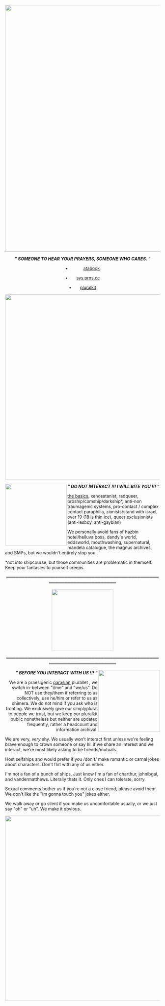 
<p align="center"> <img src= "https://files.catbox.moe/3w7zqb.png" width="800" > </p>

<p align="center"> <b> <em> " SOMEONE TO HEAR YOUR PRAYERS, SOMEONE WHO CARES. " </em> </b> </p>

<p align="center"> •⠀⠀⠀⠀⠀<a href="https://chopsuey.atabook.org" title="Atabook">atabook</a> </p>
<p align="center"> •  ⠀ ⠀<a href="https://pronouns.cc/@finalman" title="Pronouns.cc">sys prns.cc</a> </p>
<p align="center"> •  ⠀ ⠀<a href="https://pluralkit.xyz/f/yxeebg" title="Pluralkit">pluralkit</a> </p>


<p align="center"> <img src= "https://files.catbox.moe/tqn0k7.png" width="600" > 


<img align="left" src= "https://files.catbox.moe/kga7rm.gif" width="200" height="200" > <b> <em> " DO NOT INTERACT !!! I WILL BITE YOU !!! " </em> </b>
  

<a href="https://dni-criteria.carrd.co/" title="Link to carrd listing basic dni criteria">the basics</a>, xenosatanist, radqueer, proship/comship/darkship*, anti-non traumagenic systems, pro-contact / complex contact paraphilia, zionists/stand with israel, over 19 (18 is thin ice), queer exclusionists (anti-lesboy, anti-gaybian)

We personally avoid fans of hazbin hotel/helluva boss, dandy's world, eddsworld, mouthwashing, supernatural, mandela catalogue, the magnus archives, and SMPs, but we wouldn't entirely stop you.

*not into shipcourse, but those communities are problematic in themself. Keep your fantasies to yourself creeps.

<p align="center">  ════════════════════════════════════════════════════════════════════════ </p>

<p align="center">  <img src= "https://files.catbox.moe/ym8g6c.png" width="200" height="200" > </p>

<p align="center">  ════════════════════════════════════════════════════════════════════════ </p>

<img align="right" src= "https://files.catbox.moe/wxq0sq.gif" width="200" height="200" >
<p align="right"> <b> <em> " BEFORE YOU INTERACT WITH US !!! " </em> </b> </p> 

<p align="right"> We are a praesigenic <a href="https://pluralpedia.org/w/Parasian" title="definition">parasian</a> plurallet , we switch in-between "i/me" and "we/us". Do NOT use they/them if referring to us collectively, use he/him or refer to us as chimera. We do not mind if you ask who is fronting. We exclusively give our simplyplural to people we trust, but we keep our pluralkit public nonetheless but neither are updated frequently, rather a headcount and information archival.

We are very, <em> very </em> shy. We usually won't interact first unless we're feeling brave enough to crown someone or say hi. if we share an interest and we interact, we're most likely asking to be friends/mutuals.

Host selfships and would prefer if you /don't/ make romantic or carnal jokes about characters. Don't flirt with any of us either.

I'm not a fan of a bunch of ships. Just know I'm a fan of charthur, johnibgal, and vandermatthews. Literally thats it. Only ones I can tolerate, sorry.

Sexual comments bother us if you're not a close friend, please avoid them. We don't like the "im gonna touch you" jokes either.


We walk away or go silent if you make us uncomfortable usually, or we just say "oh" or "uh". We make it obvious. </p> 


<p align="center"> <img src= "https://files.catbox.moe/tqn0k7.png" width="600" > 

